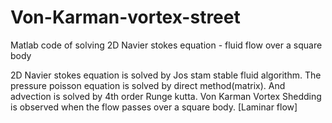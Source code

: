 # Von-Karman-vortex-street
Matlab code of solving 2D Navier stokes equation - fluid flow over a square body 

2D Navier stokes equation is solved by Jos stam stable fluid algorithm. The pressure poisson equation
is solved by direct method(matrix). And advection is solved by 4th order Runge kutta.
Von Karman Vortex Shedding is observed when the flow passes over a square body. [Laminar flow]
